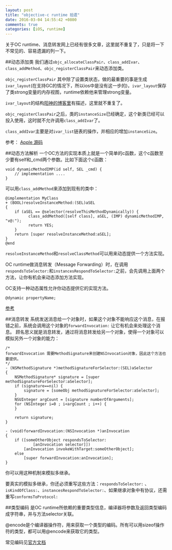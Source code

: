 ```yaml
---
layout: post
title: "objective-c runtime 拾遗"
date: 2016-03-04 14:55:42 +0800
comments: true
categories: [iOS, runtime]
---
```


关于OC runtime、消息转发网上已经有很多文章，这里就不重复了，只是将一下不常见的、容易遗漏的列一下。

##动态添加类
我们通过`objc_allocateClassPair`、`class_addIvar`、`class_addMethod`、`objc_registerClassPair`来动态添加类。

`objc_registerClassPair` 其中除了设置类状态，做的最重要的事是生成`ivar_layout`(在支持GC的情况下，所以ios中是没有这一步的)，`ivar_layout`保存了类strong变量的内存视图，runtime依赖他来管理strong变量。

`ivar_layout`的结构[阳神的博客里](!http://blog.sunnyxx.com/2015/09/13/class-ivar-layout/)有描述，这里就不重复了。

`objc_registerClassPair`之后，类的`instanceSize`已经确定，这个新类已经可以投入使用，这时就不允许调用`class_addIvar`了。

`class_addIvar`主要是对`ivar_list`链表的操作，并相应的增加`instanceSize`。

参考：
[Apple 源码](http://www.opensource.apple.com/tarballs/objc4/)

##动态方法解析
一个OC方法的实现本质上就是一个简单的c函数，这个c函数至少要有self和_cmd两个参数。比如下面这个c函数：
```
void dynamicMethodIMP(id self, SEL _cmd) {
    // implementation ....
}
```
可以用`class_addMethod`来添加到现有的类中：
```
@implementation MyClass
+ (BOOL)resolveInstanceMethod:(SEL)aSEL
{
    if (aSEL == @selector(resolveThisMethodDynamically)) {
          class_addMethod([self class], aSEL, (IMP) dynamicMethodIMP, "v@:");
          return YES;
    }
    return [super resolveInstanceMethod:aSEL];
}
@end
```
`resolveInstanceMethod`和`resolveClassMethod`可以用来动态提供一个方法实现。

OC runtime做消息转发（Message Forwarding）时，在调用`respondsToSelector:`和`instancesRespondToSelector:`之前，会先调用上面两个方法，让你有机会来动态添加方法实现。

OC支持一种动态属性允许你动态提供它的实现方法。
```
@dynamic propertyName;
```

[参考](https://developer.apple.com/library/mac/documentation/Cocoa/Conceptual/ObjCRuntimeGuide/Articles/ocrtHowMessagingWorks.html)
<!-- more -->

##消息转发
系统发送消息给一个对象时，如果这个对象不能响应这个消息，在报错之前，系统会调用这个对象的`forwardInvocation:` 让它有机会来处理这个消息。
顾名思义就是消息转发，通过将消息转发给另一个对象，使得一个对象可以模拟另外一个对象的能力：
```
/*
forwardInvocation 需要MethodSignature来创建NSInvocation对象，因此这个方法也要提供。
*/
- (NSMethodSignature *)methodSignatureForSelector:(SEL)aSelector  
{  
    NSMethodSignature* signature = [super methodSignatureForSelector:aSelector];  
    if (signature==nil) {  
        signature = [someObj methodSignatureForSelector:aSelector];  
    }  
    NSUInteger argCount = [signature numberOfArguments];  
    for (NSInteger i=0 ; i<argCount ; i++) {  
    }  
      
    return signature;  
}  

- (void)forwardInvocation:(NSInvocation *)anInvocation
{
    if ([someOtherObject respondsToSelector:
            [anInvocation selector]])
        [anInvocation invokeWithTarget:someOtherObject];
    else
        [super forwardInvocation:anInvocation];
}
```
你可以用这种机制来模拟多继承。

要真实的模拟多继承，你还必须重写这些方法：`respondsToSelector:` 、`isKindOfClass:`、`instancesRespondToSelector:`、如果继承对象中有协议，还需重写`conformsToProtocol:`

##类型编码
是OC runtime所依赖的重要类型信息，编译器将参数及返回类型编码成字符串，并与方法selector关联。

@encode是个编译器操作符，用来获取一个类型的编码。所有可以用sizeof操作符的类型，都可以用@encode来获取它的类型。

常见编码见[官方文档](https://developer.apple.com/library/mac/documentation/Cocoa/Conceptual/ObjCRuntimeGuide/Articles/ocrtTypeEncodings.html)
